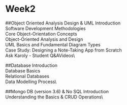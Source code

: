 # Week2

##Object Oriented Analysis Design & UML
Introduction\
Software Development Methodologies\
Core Object-Orientation Concepts\
Object-Oriented Analysis and Design\
UML Basics and Fundamental Diagram Types\
Case Study: Designing a Note-Taking App from Scratch\
Ask Karoly - Student Q&AVideos\

##Database
Introduction\
Database Basics\
Relational Databases\
Data Modelling Process\

##Mongo DB (version 3.6) & No SQL
Introduction\
Understanding the Basics & CRUD Operations\
